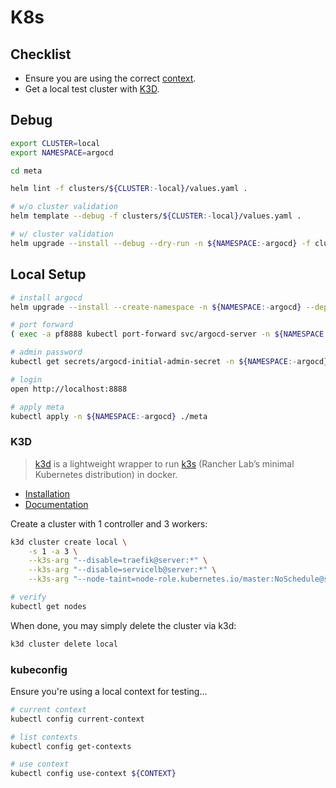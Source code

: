 # K8s

## Checklist

* Ensure you are using the correct [context](#kubeconfig).
* Get a local test cluster with [K3D](#k3d).

## Debug

``` sh
export CLUSTER=local
export NAMESPACE=argocd

cd meta

helm lint -f clusters/${CLUSTER:-local}/values.yaml .

# w/o cluster validation
helm template --debug -f clusters/${CLUSTER:-local}/values.yaml .

# w/ cluster validation
helm upgrade --install --debug --dry-run -n ${NAMESPACE:-argocd} -f clusters/${CLUSTER:-local}/values.yaml argocd-meta .
```

## Local Setup

``` sh
# install argocd
helm upgrade --install --create-namespace -n ${NAMESPACE:-argocd} --dependency-update --timeout 5m --wait argocd ./infrastructure/argocd

# port forward
( exec -a pf8888 kubectl port-forward svc/argocd-server -n ${NAMESPACE:-argocd} 8888:443 > /dev/null ) &

# admin password
kubectl get secrets/argocd-initial-admin-secret -n ${NAMESPACE:-argocd} --template={{.data.password}} | base64 -D

# login
open http://localhost:8888

# apply meta
kubectl apply -n ${NAMESPACE:-argocd} ./meta
```

### K3D

> [k3d](https://k3d.io/) is a lightweight wrapper to run [k3s](https://github.com/k3s-io/k3s) (Rancher Lab’s minimal Kubernetes distribution) in docker.

* [Installation](https://k3d.io/v5.4.9/#other-installers)
* [Documentation](https://k3d.io/v5.4.9/usage/commands/k3d_cluster_create/)

Create a cluster with 1 controller and 3 workers:

``` sh
k3d cluster create local \
    -s 1 -a 3 \
    --k3s-arg "--disable=traefik@server:*" \
    --k3s-arg "--disable=servicelb@server:*" \
    --k3s-arg "--node-taint=node-role.kubernetes.io/master:NoSchedule@server:*"

# verify
kubectl get nodes
```

When done, you may simply delete the cluster via k3d:

``` sh
k3d cluster delete local
```

### kubeconfig

Ensure you're using a local context for testing...

``` sh
# current context
kubectl config current-context

# list contexts
kubectl config get-contexts

# use context
kubectl config use-context ${CONTEXT}
```
